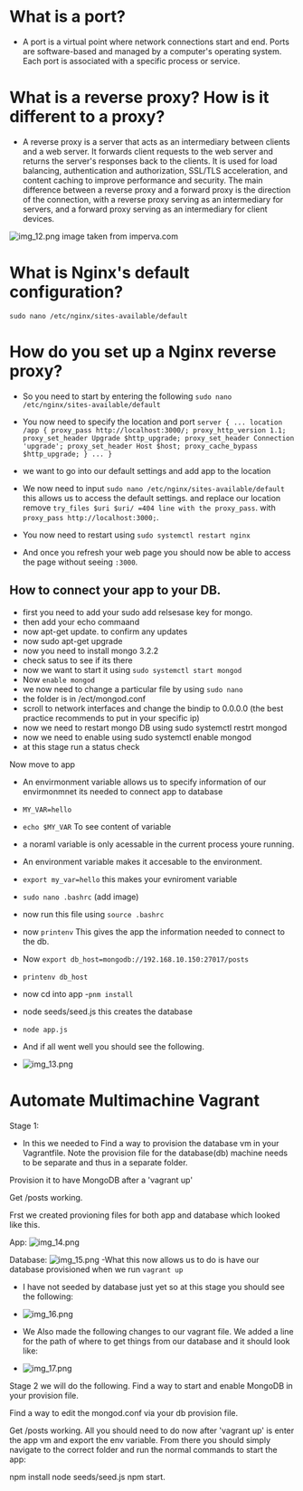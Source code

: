 #  What is a port? 

- A port is a virtual point where network connections start and end. Ports are software-based and managed by a computer's operating system. Each port is associated with a specific process or service.

# What is a reverse proxy? How is it different to a proxy?

- A reverse proxy is a server that acts as an intermediary between clients and a web server. It forwards client requests to the web server and returns the server's responses back to the clients. It is used for load balancing, authentication and authorization, SSL/TLS acceleration, and content caching to improve performance and security. The main difference between a reverse proxy and a forward proxy is the direction of the connection, with a reverse proxy serving as an intermediary for servers, and a forward proxy serving as an intermediary for client devices.

![img_12.png](img_12.png)
image taken from imperva.com 

# What is Nginx's default configuration? 

`sudo nano /etc/nginx/sites-available/default`


# How do you set up a Nginx reverse proxy?


- So you need to start by entering the following `sudo nano /etc/nginx/sites-available/default`
- You now need to specify the location and port `server {
...
    location /app {
        proxy_pass http://localhost:3000/;
        proxy_http_version 1.1;
        proxy_set_header Upgrade $http_upgrade;
        proxy_set_header Connection 'upgrade';
        proxy_set_header Host $host;
        proxy_cache_bypass $http_upgrade;
    }
...
}`
- we want to go into our default settings and add app to the location 

- We now need to input `sudo nano /etc/nginx/sites-available/default` this allows us to access the default settings. and replace our location remove `try_files $uri $uri/ =404 line with the proxy_pass`. with `proxy_pass http://localhost:3000;`.
- You now need to restart using `sudo systemctl restart nginx`
- And once you refresh your web page you should now be able to access the page without seeing `:3000`.

## How to connect your app to your DB.

- first you need to add your sudo add relsesase key for mongo.
- then add your echo commaand 
- now apt-get update. to confirm any updates 
- now sudo apt-get upgrade
- now you need to install mongo 3.2.2
- check satus to see if its there
- now we want to start it using `sudo systemctl start mongod`
- Now `enable mongod`
- we now need to change a particular file by using `sudo nano`
- the folder is in /ect/mongod.conf
- scroll to network interfaces and change the bindip to 0.0.0.0 (the best practice recommends to put in your specific ip)
- now we need to restart mongo DB using sudo systemctl restrt mongod
- now we need to enable using sudo systemctl enable mongod
- at this stage run a status check


Now move to app

- An envirmonment variable allows us to specify information of our envirmonmnet its needed to connect app to database 
- `MY_VAR=hello`
- `echo $MY_VAR` To see content of variable 
- a noraml variable is only acessable in the current process youre running. 
- An environment variable makes it accesable to the environment.
- `export my_var=hello` this makes your evniroment variable
- `sudo nano .bashrc` (add image)
- now run this file using `source .bashrc`
- now `printenv`
This gives the app the information needed to connect to the db.
- Now `export db_host=mongodb://192.168.10.150:27017/posts`
- `printenv db_host`
- now cd into app 
-`pnm install`
- node seeds/seed.js this creates the database 
- `node app.js`

- And if all went well you should see the following. 
- ![img_13.png](img_13.png)


# Automate Multimachine Vagrant 

Stage 1:

- In this we needed to Find a way to provision the database vm in your Vagrantfile. Note the provision file for the database(db) machine needs to be separate and thus in a separate folder.

Provision it to have MongoDB after a 'vagrant up'

Get /posts working. 

Frst we created provioning files for both app and database which looked like this.

App:
![img_14.png](img_14.png)

Database: 
![img_15.png](img_15.png)
 -What this now allows us to do is have our database provisioned when we run `vagrant up`
- I have not seeded by database just yet so at this stage you should see the following:
- ![img_16.png](img_16.png)

- We Also made the following changes to our vagrant file. We added a line for the path of where to get things from our database and it should look like:
- ![img_17.png](img_17.png)




Stage 2 we will do the following. Find a way to start and enable MongoDB in your provision file.

Find a way to edit the mongod.conf via your db provision file.

Get /posts working. All you should need to do now after 'vagrant up' is enter the app vm and export the env variable. From there you should simply navigate to the correct folder and run the normal commands to start the app:

npm install
node seeds/seed.js
npm start.